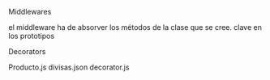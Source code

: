 Middlewares

el middleware ha de absorver los métodos de la clase que se cree. clave en los prototipos



Decorators

Producto.js
divisas.json
decorator.js